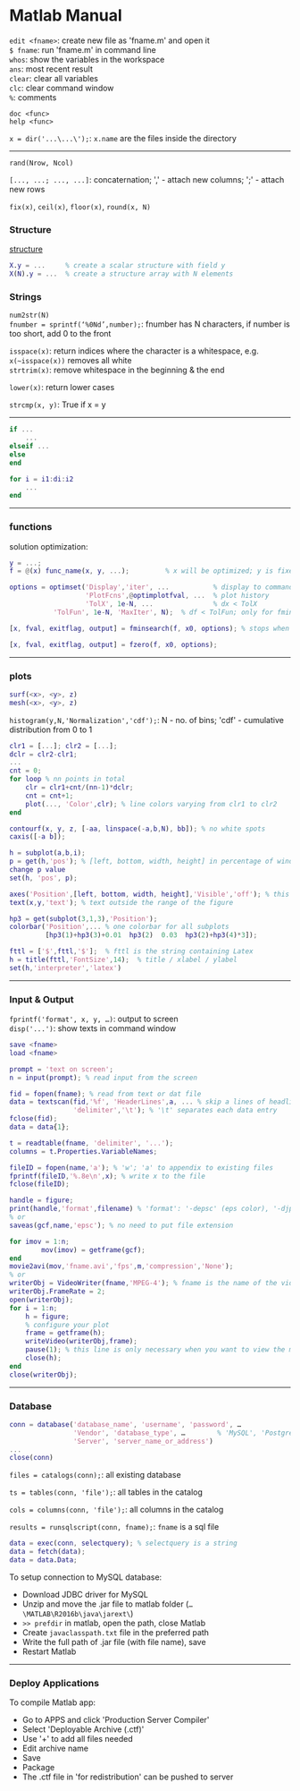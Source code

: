 # Matlab Manual

`edit <fname>`: create new file as 'fname.m' and open it  
`$ fname`: run 'fname.m' in command line  
`whos`: show the variables in the workspace  
`ans`: most recent result  
`clear`: clear all variables  
`clc`: clear command window  
`%`: comments

`doc <func>`  
`help <func>`

`x = dir('...\...\');`: `x.name` are the files inside the directory


---

`rand(Nrow, Ncol)`

`[..., ...; ..., ...]`: concaternation; ',' - attach new columns; ';' - attach new rows

`fix(x)`, `ceil(x)`, `floor(x)`, `round(x, N)`

### Structure

[structure](https://www.mathworks.com/help/matlab/structures.html)

```matlab
X.y = ...     % create a scalar structure with field y
X(N).y = ...  % create a structure array with N elements
```


### Strings

`num2str(N)`  
`fnumber = sprintf(‘%0Nd’,number);`: fnumber has N characters, if number is too short, add 0 to the front

`isspace(x)`: return indices where the character is a whitespace, e.g. `x(~isspace(x))` removes all white  
`strtrim(x)`: remove whitespace in the beginning & the end

`lower(x)`: return lower cases

`strcmp(x, y)`: True if x = y


---

```matlab
if ...
    ...
elseif ...
else
end
```

```matlab
for i = i1:di:i2
    ...
end
```

---

### functions

solution optimization:
```matlab
y = ...;
f = @(x) func_name(x, y, ...);         % x will be optimized; y is fixed; func_name defined in another file

options = optimset('Display','iter', ...           % display to command window (iter - each iteration)
                   'PlotFcns',@optimplotfval, ...  % plot history
                   'TolX', 1e-N, ...               % dx < TolX
		   'TolFun', 1e-N, 'MaxIter', N);  % df < TolFun; only for fminsearch

[x, fval, exitflag, output] = fminsearch(f, x0, options); % stops when df < TolFun && dx < TolX

[x, fval, exitflag, output] = fzero(f, x0, options);
```

---

### plots

```matlab
surf(<x>, <y>, z)
mesh(<x>, <y>, z)
```

`histogram(y,N,'Normalization','cdf');`: N - no. of bins; 'cdf' - cumulative distribution from 0 to 1

```matlab
clr1 = [...]; clr2 = [...];
dclr = clr2-clr1;
...
cnt = 0;
for loop % nn points in total
    clr = clr1+cnt/(nn-1)*dclr;
    cnt = cnt+1;
    plot(..., 'Color',clr); % line colors varying from clr1 to clr2
end
```

```matlab
contourf(x, y, z, [-aa, linspace(-a,b,N), bb]); % no white spots
caxis([-a b]);
```

```matlab
h = subplot(a,b,i);
p = get(h,'pos'); % [left, bottom, width, height] in percentage of window size
change p value
set(h, 'pos', p);
```

```matlab
axes('Position',[left, bottom, width, height],'Visible','off'); % this is to start a new axis outside the current range
text(x,y,'text'); % text outside the range of the figure
```

```matlab
hp3 = get(subplot(3,1,3),'Position');
colorbar('Position',... % one colorbar for all subplots
         [hp3(1)+hp3(3)+0.01  hp3(2)  0.03  hp3(2)+hp3(4)*3]);
```

```matlab
fttl = ['$',fttl,'$']; 	% fttl is the string containing Latex
h = title(fttl,'FontSize',14); 	% title / xlabel / ylabel
set(h,'interpreter','latex')
```


---

### Input & Output

`fprintf('format', x, y, …)`: output to screen  
`disp('...')`: show texts in command window

```matlab
save <fname>
load <fname>
```

```matlab
prompt = 'text on screen';
n = input(prompt); % read input from the screen
```

```matlab
fid = fopen(fname); % read from text or dat file
data = textscan(fid,'%f', 'HeaderLines',a, ... % skip a lines of headline
                'delimiter','\t'); % '\t' separates each data entry
fclose(fid);
data = data{1};
```

```matlab
t = readtable(fname, 'delimiter', '...');
columns = t.Properties.VariableNames;
```

```matlab
fileID = fopen(name,'a'); % 'w'; 'a' to appendix to existing files
fprintf(fileID,'%.8e\n',x); % write x to the file
fclose(fileID);
```

```matlab
handle = figure;
print(handle,'format',filename) % 'format':	'-depsc' (eps color), '-djpeg' (jpeg file)
% or
saveas(gcf,name,'epsc'); % no need to put file extension
```

```matlab
for imov = 1:n;
		mov(imov) = getframe(gcf);
end
movie2avi(mov,'fname.avi','fps',m,'compression','None');
% or
writerObj = VideoWriter(fname,'MPEG-4'); % fname is the name of the video
writerObj.FrameRate = 2;
open(writerObj);
for i = 1:n;
    h = figure;
    % configure your plot
    frame = getframe(h);
    writeVideo(writerObj,frame);
    pause(1); % this line is only necessary when you want to view the movie as it produces
    close(h);
end
close(writerObj);
```


---

### Database

```matlab
conn = database('database_name', 'username', 'password', …
                'Vendor', 'database_type', …        % 'MySQL', 'PostgreSQL', …
                'Server', 'server_name_or_address')
...
close(conn)
```

`files = catalogs(conn);`: all existing database

`ts = tables(conn, 'file');`: all tables in the catalog

`cols = columns(conn, 'file');`: all columns in the catalog

`results = runsqlscript(conn, fname);`: `fname` is a sql file

```matlab
data = exec(conn, selectquery); % selectquery is a string
data = fetch(data);
data = data.Data;
```

To setup connection to MySQL database:  
- Download JDBC driver for MySQL
- Unzip and move the .jar file to matlab folder (`…\MATLAB\R2016b\java\jarext\`)
- `>> prefdir` in matlab, open the path, close Matlab
- Create `javaclasspath.txt` file in the preferred path
- Write the full path of .jar file (with file name), save
- Restart Matlab


---

### Deploy Applications

To compile Matlab app:
- Go to APPS and click 'Production Server Compiler'
- Select 'Deployable Archive (.ctf)'
- Use '+' to add all files needed
- Edit archive name
- Save
- Package
- The .ctf file in 'for redistribution' can be pushed to server

